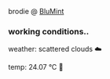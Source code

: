 brodie @ [BluMint](https://www.linkedin.com/company/blumint-io/)

<!--weather_start-->
### working conditions..

weather: scattered clouds ☁️

temp: 24.07 °C 🥶

<!--weather_end-->
